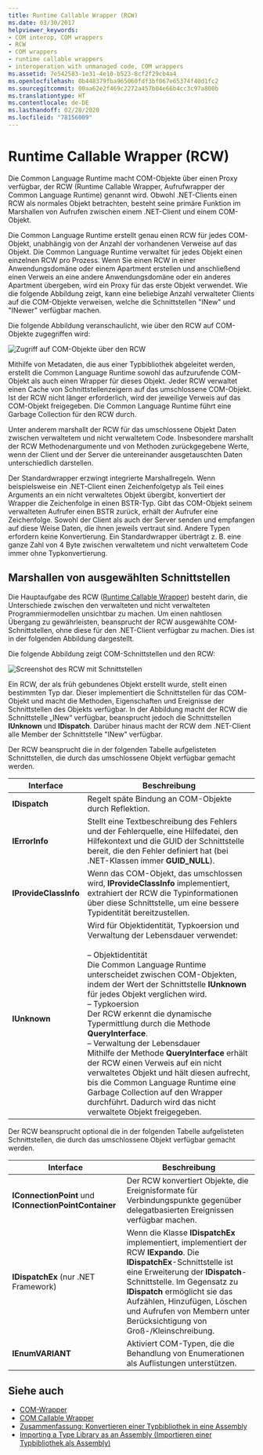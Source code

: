 ```yaml
---
title: Runtime Callable Wrapper (RCW)
ms.date: 03/30/2017
helpviewer_keywords:
- COM interop, COM wrappers
- RCW
- COM wrappers
- runtime callable wrappers
- interoperation with unmanaged code, COM wrappers
ms.assetid: 7e542583-1e31-4e10-b523-8cf2f29cb4a4
ms.openlocfilehash: 0b448379fba965060fdf3bf067e65374f40d1fc2
ms.sourcegitcommit: 00aa62e2f469c2272a457b04e66b4cc3c97a800b
ms.translationtype: HT
ms.contentlocale: de-DE
ms.lasthandoff: 02/28/2020
ms.locfileid: "78156009"
---
```

# <a name="runtime-callable-wrapper"></a>Runtime Callable Wrapper (RCW)
Die Common Language Runtime macht COM-Objekte über einen Proxy verfügbar, der RCW (Runtime Callable Wrapper, Aufrufwrapper der Common Language Runtime) genannt wird. Obwohl .NET-Clients einen RCW als normales Objekt betrachten, besteht seine primäre Funktion im Marshallen von Aufrufen zwischen einem .NET-Client und einem COM-Objekt.  
  
 Die Common Language Runtime erstellt genau einen RCW für jedes COM-Objekt, unabhängig von der Anzahl der vorhandenen Verweise auf das Objekt. Die Common Language Runtime verwaltet für jedes Objekt einen einzelnen RCW pro Prozess.  Wenn Sie einen RCW in einer Anwendungsdomäne oder einem Apartment erstellen und anschließend einen Verweis an eine andere Anwendungsdomäne oder ein anderes Apartment übergeben, wird ein Proxy für das erste Objekt verwendet.  Wie die folgende Abbildung zeigt, kann eine beliebige Anzahl verwalteter Clients auf die COM-Objekte verweisen, welche die Schnittstellen "INew" und "INewer" verfügbar machen.  

Die folgende Abbildung veranschaulicht, wie über den RCW auf COM-Objekte zugegriffen wird:

 ![Zugriff auf COM-Objekte über den RCW](./media/runtime-callable-wrapper/runtime-callable-wrapper.gif)  

 Mithilfe von Metadaten, die aus einer Typbibliothek abgeleitet werden, erstellt die Common Language Runtime sowohl das aufzurufende COM-Objekt als auch einen Wrapper für dieses Objekt. Jeder RCW verwaltet einen Cache von Schnittstellenzeigern auf das umschlossene COM-Objekt. Ist der RCW nicht länger erforderlich, wird der jeweilige Verweis auf das COM-Objekt freigegeben. Die Common Language Runtime führt eine Garbage Collection für den RCW durch.  
  
 Unter anderem marshallt der RCW für das umschlossene Objekt Daten zwischen verwaltetem und nicht verwaltetem Code. Insbesondere marshallt der RCW Methodenargumente und von Methoden zurückgegebene Werte, wenn der Client und der Server die untereinander ausgetauschten Daten unterschiedlich darstellen.  
  
 Der Standardwrapper erzwingt integrierte Marshallregeln. Wenn beispielsweise ein .NET-Client einen Zeichenfolgetyp als Teil eines Arguments an ein nicht verwaltetes Objekt übergibt, konvertiert der Wrapper die Zeichenfolge in einen BSTR-Typ. Gibt das COM-Objekt seinem verwalteten Aufrufer einen BSTR zurück, erhält der Aufrufer eine Zeichenfolge. Sowohl der Client als auch der Server senden und empfangen auf diese Weise Daten, die ihnen jeweils vertraut sind. Andere Typen erfordern keine Konvertierung. Ein Standardwrapper überträgt z. B. eine ganze Zahl von 4 Byte zwischen verwaltetem und nicht verwaltetem Code immer ohne Typkonvertierung.  
  
## <a name="marshaling-selected-interfaces"></a>Marshallen von ausgewählten Schnittstellen  
 Die Hauptaufgabe des RCW ([Runtime Callable Wrapper](runtime-callable-wrapper.md)) besteht darin, die Unterschiede zwischen den verwalteten und nicht verwalteten Programmiermodellen unsichtbar zu machen. Um einen nahtlosen Übergang zu gewährleisten, beansprucht der RCW ausgewählte COM-Schnittstellen, ohne diese für den .NET-Client verfügbar zu machen. Dies ist in der folgenden Abbildung dargestellt.

 Die folgende Abbildung zeigt COM-Schnittstellen und den RCW:
  
 ![Screenshot des RCW mit Schnittstellen](./media/runtime-callable-wrapper/runtime-callable-wrapper-interfaces.gif)  
  
 Ein RCW, der als früh gebundenes Objekt erstellt wurde, stellt einen bestimmten Typ dar. Dieser implementiert die Schnittstellen für das COM-Objekt und macht die Methoden, Eigenschaften und Ereignisse der Schnittstellen des Objekts verfügbar. In der Abbildung macht der RCW die Schnittstelle „INew“ verfügbar, beansprucht jedoch die Schnittstellen **IUnknown** und **IDispatch**. Darüber hinaus macht der RCW dem .NET-Client alle Member der Schnittstelle "INew" verfügbar.  
  
 Der RCW beansprucht die in der folgenden Tabelle aufgelisteten Schnittstellen, die durch das umschlossene Objekt verfügbar gemacht werden.  
  
|Interface|Beschreibung|  
|---------------|-----------------|  
|**IDispatch**|Regelt späte Bindung an COM-Objekte durch Reflektion.|  
|**IErrorInfo**|Stellt eine Textbeschreibung des Fehlers und der Fehlerquelle, eine Hilfedatei, den Hilfekontext und die GUID der Schnittstelle bereit, die den Fehler definiert hat (bei .NET-Klassen immer **GUID_NULL**).|  
|**IProvideClassInfo**|Wenn das COM-Objekt, das umschlossen wird, **IProvideClassInfo** implementiert, extrahiert der RCW die Typinformationen über diese Schnittstelle, um eine bessere Typidentität bereitzustellen.|  
|**IUnknown**|Wird für Objektidentität, Typkoersion und Verwaltung der Lebensdauer verwendet:<br /><br /> – Objektidentität<br />     Die Common Language Runtime unterscheidet zwischen COM-Objekten, indem der Wert der Schnittstelle **IUnknown** für jedes Objekt verglichen wird.<br />– Typkoersion<br />     Der RCW erkennt die dynamische Typermittlung durch die Methode **QueryInterface**.<br />– Verwaltung der Lebensdauer<br />     Mithilfe der Methode **QueryInterface** erhält der RCW einen Verweis auf ein nicht verwaltetes Objekt und hält diesen aufrecht, bis die Common Language Runtime eine Garbage Collection auf den Wrapper durchführt. Dadurch wird das nicht verwaltete Objekt freigegeben.|  
  
 Der RCW beansprucht optional die in der folgenden Tabelle aufgelisteten Schnittstellen, die durch das umschlossene Objekt verfügbar gemacht werden.  
  
|Interface|Beschreibung|  
|---------------|-----------------|  
|**IConnectionPoint** und **IConnectionPointContainer**|Der RCW konvertiert Objekte, die Ereignisformate für Verbindungspunkte gegenüber delegatbasierten Ereignissen verfügbar machen.|  
|**IDispatchEx** (nur .NET Framework) |Wenn die Klasse **IDispatchEx** implementiert, implementiert der RCW **IExpando**. Die **IDispatchEx**-Schnittstelle ist eine Erweiterung der **IDispatch**-Schnittstelle. Im Gegensatz zu **IDispatch** ermöglicht sie das Aufzählen, Hinzufügen, Löschen und Aufrufen von Membern unter Berücksichtigung von Groß-/Kleinschreibung.|  
|**IEnumVARIANT**|Aktiviert COM-Typen, die die Behandlung von Enumerationen als Auflistungen unterstützen.|  
  
## <a name="see-also"></a>Siehe auch

- [COM-Wrapper](com-wrappers.md)
- [COM Callable Wrapper](com-callable-wrapper.md)
- [Zusammenfassung: Konvertieren einer Typbibliothek in eine Assembly](https://docs.microsoft.com/previous-versions/dotnet/netframework-4.0/k83zzh38(v=vs.100))
- [Importing a Type Library as an Assembly (Importieren einer Typbibliothek als Assembly)](../../framework/interop/importing-a-type-library-as-an-assembly.md)
